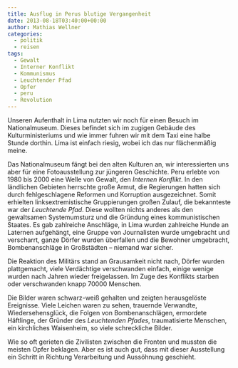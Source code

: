```yaml
---
title: Ausflug in Perus blutige Vergangenheit
date: 2013-08-18T03:40:00+00:00
author: Mathias Wellner
categories:
  - politik
  - reisen
tags:
  - Gewalt
  - Interner Konflikt
  - Kommunismus
  - Leuchtender Pfad
  - Opfer
  - peru
  - Revolution
---
```

Unseren Aufenthalt in Lima nutzten wir noch für einen Besuch im Nationalmuseum. Dieses befindet sich im zugigen Gebäude des Kulturministeriums und wie immer fuhren wir mit dem Taxi eine halbe Stunde dorthin. Lima ist einfach riesig, wobei ich das nur flächenmäßig meine. 

Das Nationalmuseum fängt bei den alten Kulturen an, wir interessierten uns aber für eine Fotoausstellung zur jüngeren Geschichte. Peru erlebte von 1980 bis 2000 eine Welle von Gewalt, den _Internen Konflikt_. In den ländlichen Gebieten herrschte große Armut, die Regierungen hatten sich durch fehlgeschlagene Reformen und Korruption ausgezeichnet. Somit erhielten linksextremistische Gruppierungen großen Zulauf, die bekannteste war der _Leuchtende Pfad_. Diese wollten nichts anderes als den gewaltsamen Systemumsturz und die Gründung eines kommunistischen Staates. Es gab zahlreiche Anschläge, in Lima wurden zahlreiche Hunde an Laternen aufgehängt, eine Gruppe von Journalisten wurde umgebracht und verscharrt, ganze Dörfer wurden überfallen und die Bewohner umgebracht, Bombenanschläge in Großstädten &#8211; niemand war sicher. 

Die Reaktion des Militärs stand an Grausamkeit nicht nach, Dörfer wurden plattgemacht, viele Verdächtige verschwanden einfach, einige wenige wurden nach Jahren wieder freigelassen. Im Zuge des Konflikts starben oder verschwanden knapp 70000 Menschen. 

Die Bilder waren schwarz-weiß gehalten und zeigten herausgelöste Ereignisse. Viele Leichen waren zu sehen, trauernde Verwandte, Wiedersehensglück, die Folgen von Bombenanschlägen, ermordete Häftlinge, der Gründer des _Leuchtenden Pfades_, traumatisierte Menschen, ein kirchliches Waisenheim, so viele schreckliche Bilder.

Wie so oft gerieten die Zivilisten zwischen die Fronten und mussten die meisten Opfer beklagen. Aber es ist auch gut, dass mit dieser Ausstellung ein Schritt in Richtung Verarbeitung und Aussöhnung geschieht.